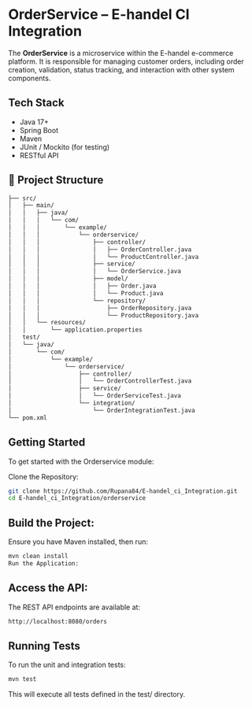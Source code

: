 # OrderService – E-handel CI Integration

The **OrderService** is a microservice within the E-handel e-commerce platform. It is responsible for managing customer orders, including order creation, validation, status tracking, and interaction with other system components.

##  Tech Stack

- Java 17+
- Spring Boot
- Maven
- JUnit / Mockito (for testing)
- RESTful API


## 📁 Project Structure

```bash 
├── src/
│   ├── main/
│   │   ├── java/
│   │   │   └── com/
│   │   │       └── example/
│   │   │           └── orderservice/
│   │   │               ├── controller/
│   │   │               │   ├── OrderController.java
│   │   │               │   └── ProductController.java
│   │   │               ├── service/
│   │   │               │   └── OrderService.java
│   │   │               ├── model/
│   │   │               │   ├── Order.java
│   │   │               │   └── Product.java
│   │   │               └── repository/
│   │   │                   ├── OrderRepository.java
│   │   │                   └── ProductRepository.java
│   │   └── resources/
│   │       └── application.properties
│   test/
│   └── java/
│       └── com/
│           └── example/
│               └── orderservice/
│                   ├── controller/
│                   │   └── OrderControllerTest.java
│                   ├── service/
│                   │   └── OrderServiceTest.java
│                   └── integration/
│                       └── OrderIntegrationTest.java
└── pom.xml
```

## Getting Started
To get started with the Orderservice module:

Clone the Repository:

```bash
git clone https://github.com/Rupana84/E-handel_ci_Integration.git
cd E-handel_ci_Integration/orderservice

```
## Build the Project:

Ensure you have Maven installed, then run:

```bash
mvn clean install
Run the Application:
```

## Access the API:

The REST API endpoints are available at:

```bash
http://localhost:8080/orders
```

## Running Tests
To run the unit and integration tests:
```bash
mvn test
```
This will execute all tests defined in the test/ directory.
